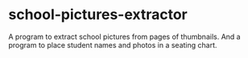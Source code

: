 # school-pictures-extractor
A program to extract school pictures from pages of thumbnails. And a program
to place student names and photos in a seating chart.
